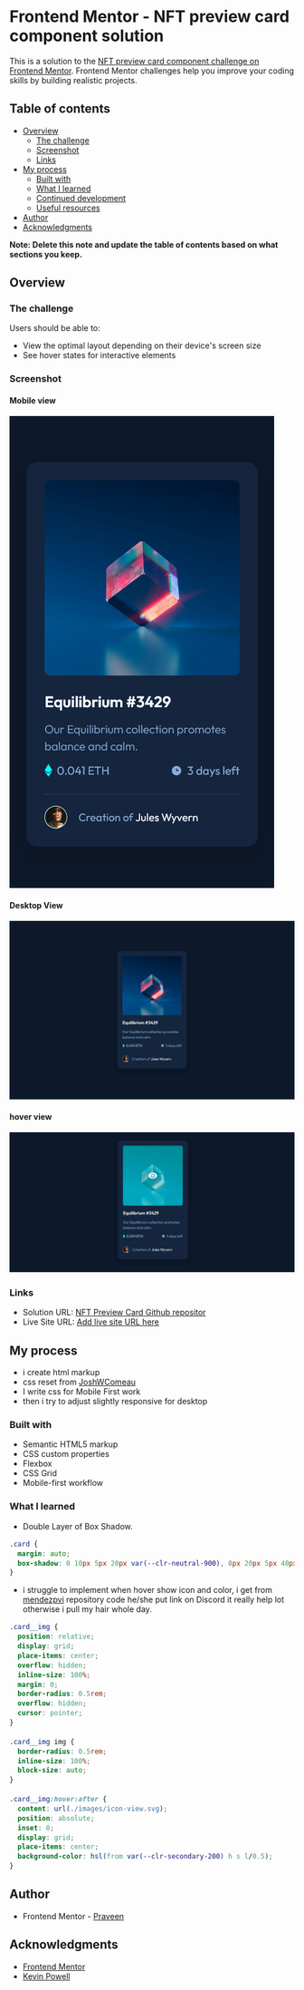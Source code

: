 # Frontend Mentor - NFT preview card component solution

This is a solution to the [NFT preview card component challenge on Frontend Mentor](https://www.frontendmentor.io/challenges/nft-preview-card-component-SbdUL_w0U). Frontend Mentor challenges help you improve your coding skills by building realistic projects.

## Table of contents

- [Overview](#overview)
  - [The challenge](#the-challenge)
  - [Screenshot](#screenshot)
  - [Links](#links)
- [My process](#my-process)
  - [Built with](#built-with)
  - [What I learned](#what-i-learned)
  - [Continued development](#continued-development)
  - [Useful resources](#useful-resources)
- [Author](#author)
- [Acknowledgments](#acknowledgments)

**Note: Delete this note and update the table of contents based on what sections you keep.**

## Overview

### The challenge

Users should be able to:

- View the optimal layout depending on their device's screen size
- See hover states for interactive elements

### Screenshot

#### Mobile view

![](./solution/Screenshot%202025-04-03%20at%2023-24-33%20Frontend%20Mentor%20NFT%20preview%20card%20component.png)

#### Desktop View

![](./solution/Screenshot%202025-04-03%20at%2023-24-57%20Frontend%20Mentor%20NFT%20preview%20card%20component.png)

#### hover view

![](./solution/Screenshot%202025-04-03%20232930.png)

### Links

- Solution URL: [NFT Preview Card Github repositor](https://github.com/Praveen-BE/NFT-Preview-Card)
- Live Site URL: [Add live site URL here]()

## My process

- i create html markup
- css reset from [JoshWComeau](https://www.joshwcomeau.com/css/custom-css-reset/?from=newsletter)
- I write css for Mobile First work
- then i try to adjust slightly responsive for desktop

### Built with

- Semantic HTML5 markup
- CSS custom properties
- Flexbox
- CSS Grid
- Mobile-first workflow
<!-- - [React](https://reactjs.org/) - JS library
- [Next.js](https://nextjs.org/) - React framework
- [Styled Components](https://styled-components.com/) - For styles -->

### What I learned

- Double Layer of Box Shadow.

```css
.card {
  margin: auto;
  box-shadow: 0 10px 5px 20px var(--clr-neutral-900), 0px 20px 5px 40px var(--clr-neutral-900-tranperent);
}
```

- i struggle to implement when hover show icon and color, i get from [mendezpvi](https://github.com/mendezpvi/fem-nft-preview-card-component/blob/main/css/index.css) repository code he/she put link on Discord it really help lot otherwise i pull my hair whole day.

```css
.card__img {
  position: relative;
  display: grid;
  place-items: center;
  overflow: hidden;
  inline-size: 100%;
  margin: 0;
  border-radius: 0.5rem;
  overflow: hidden;
  cursor: pointer;
}

.card__img img {
  border-radius: 0.5rem;
  inline-size: 100%;
  block-size: auto;
}

.card__img:hover:after {
  content: url(./images/icon-view.svg);
  position: absolute;
  inset: 0;
  display: grid;
  place-items: center;
  background-color: hsl(from var(--clr-secondary-200) h s l/0.5);
}
```

## Author

- Frontend Mentor - [Praveen](https://www.frontendmentor.io/profile/Praveen-BE)

## Acknowledgments

- [Frontend Mentor](https://www.frontendmentor.io)
- [Kevin Powell](https://www.youtube.com/@KevinPowell)

